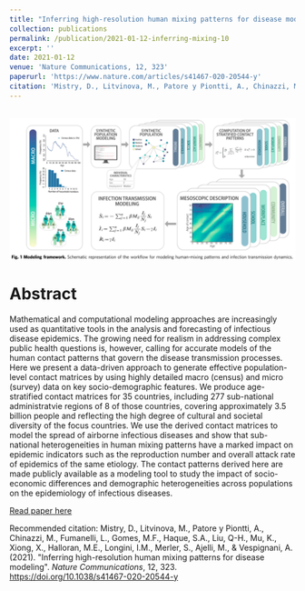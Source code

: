 ```yaml
---
title: "Inferring high-resolution human mixing patterns for disease modeling"
collection: publications
permalink: /publication/2021-01-12-inferring-mixing-10
excerpt: ''
date: 2021-01-12
venue: 'Nature Communications, 12, 323'
paperurl: 'https://www.nature.com/articles/s41467-020-20544-y'
citation: 'Mistry, D., Litvinova, M., Patore y Piontti, A., Chinazzi, M., Fumanelli, L., Gomes, M.F., Haque, S.A., Liu, Q-H., Mu, K., Xiong, X., Halloran, M.E., Longini, I.M., Merler, S., Ajelli, M., & Vespignani, A. (2021). Nature Communications, 12(1), 1-12'
---
```


<br/><img src='/images/inferring-mixing.png'>

# Abstract
Mathematical and computational modeling approaches are increasingly used as quantitative tools in the analysis and forecasting of infectious disease epidemics. The growing need for realism in addressing complex public health questions is, however, calling for accurate models of the human contact patterns that govern the disease transmission processes. Here we present a data-driven approach to generate effective population-level contact matrices by using highly detailed macro (census) and micro (survey) data on key socio-demographic features. We produce age-stratified contact matrices for 35 countries, including 277 sub-national administratvie regions of 8 of those countries, covering approximately 3.5 billion people and reflecting the high degree of cultural and societal diversity of the focus countries. We use the derived contact matrices to model the spread of airborne infectious diseases and show that sub-national heterogeneities in human mixing patterns have a marked impact on epidemic indicators such as the reproduction number and overall attack rate of epidemics of the same etiology. The contact patterns derived here are made publicly available as a modeling tool to study the impact of socio-economic differences and demographic heterogeneities across populations on the epidemiology of infectious diseases.



[Read paper here](https://www.nature.com/articles/s41467-020-20544-y)

Recommended citation: Mistry, D., Litvinova, M., Patore y Piontti, A., Chinazzi, M., Fumanelli, L., Gomes, M.F., Haque, S.A., Liu, Q-H., Mu, K., Xiong, X., Halloran, M.E., Longini, I.M., Merler, S., Ajelli, M., & Vespignani, A. (2021). &quot;Inferring high-resolution human mixing patterns for disease modeling&quot;. <i>Nature Communications</i>, 12, 323. https://doi.org/10.1038/s41467-020-20544-y
